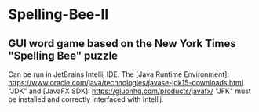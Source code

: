 # Spelling-Bee-II
## GUI word game based on the New York Times "Spelling Bee" puzzle

Can be run in JetBrains Intellij IDE. The [Java Runtime Environment]: <https://www.oracle.com/java/technologies/javase-jdk15-downloads.html> "JDK" and [JavaFX SDK]:      <https://gluonhq.com/products/javafx/> "JFK" must be installed and correctly interfaced with Intellij. 

